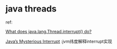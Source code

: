 # java threads

ref:

[What does java.lang.Thread.interrupt() do?](https://stackoverflow.com/questions/3590000/what-does-java-lang-thread-interrupt-do)


[Java’s Mysterious Interrupt](https://carlmastrangelo.com/blog/javas-mysterious-interrupt) :jvm纬度解释interrupt实现
